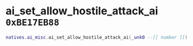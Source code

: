 # ai_set_allow_hostile_attack_ai `0xBE17EB88`

```lua
natives.ai_misc.ai_set_allow_hostile_attack_ai(_unk0 --[[ number ]])
```